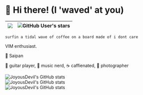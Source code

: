 # 🌊 Hi there! (I 'waved' at you)

![](https://komarev.com/ghpvc/?username=joyousdevil) | ![GitHub User's stars](https://img.shields.io/github/stars/joyousdevil) |
--- | --- |

```surfin a tidal wave of coffee on a board made of i dont care```

VIM enthusiast.

📍 Saipan

🎸 guitar player, 🎵 music nerd, ☕ caffienated, 📸 photographer

![JoyousDevil's GitHub stats](https://github-readme-stats.vercel.app/api?username=joyousdevil&show_icons=true&theme=tokyonight&bg_color=00000000&hide_border=true)<br/>
![JoyousDevil's GitHub stats](https://github-readme-streak-stats.herokuapp.com/?user=joyousdevil&theme=transparent&hide_border=true)<br/>
![JoyousDevil's GitHub stats](https://github-readme-stats.vercel.app/api/top-langs/?username=joyousdevil&include_all_commits=true&count_private=true&layout=compact&theme=tokyonight&bg_color=00000000&hide_border=true)<br/>

